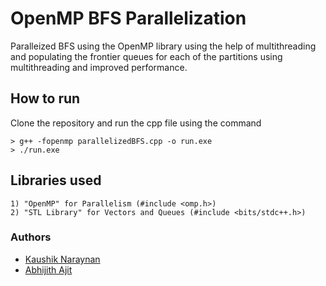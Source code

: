 # OpenMP BFS Parallelization
Paralleized BFS using the OpenMP library using the help of multithreading and populating the frontier queues for each of the partitions using multithreading and improved performance.

## How to run
Clone the repository and run the cpp file using the command
```
> g++ -fopenmp parallelizedBFS.cpp -o run.exe
> ./run.exe
```

## Libraries used
```
1) "OpenMP" for Parallelism (#include <omp.h>)
2) "STL Library" for Vectors and Queues (#include <bits/stdc++.h>)
```

### Authors
* [Kaushik Naraynan](https://github.com/kaushikn07)
* [Abhijith Ajit](https://github.com/AAbhijithA)

